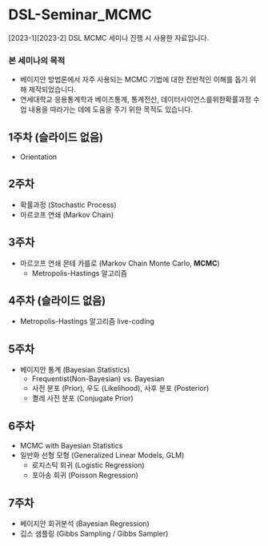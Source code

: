 # DSL-Seminar_MCMC
[2023-1][2023-2] DSL MCMC 세미나 진행 시 사용한 자료입니다.

### 본 세미나의 목적
* 베이지안 방법론에서 자주 사용되는 MCMC 기법에 대한 전반적인 이해를 돕기 위해 제작되었습니다.
* 연세대학교 응용통계학과 베이즈통계, 통계전산, 데이터사이언스를위한확률과정 수업 내용을 따라가는 데에 도움을 주기 위한 목적도 있습니다.

## 1주차 (슬라이드 없음)
* Orientation

## 2주차
* 확률과정 (Stochastic Process)
* 마르코프 연쇄 (Markov Chain)

## 3주차
* 마르코프 연쇄 몬테 카를로 (Markov Chain Monte Carlo, **MCMC**)
    * Metropolis-Hastings 알고리즘

## 4주차 (슬라이드 없음)
* Metropolis-Hastings 알고리즘 live-coding

## 5주차
* 베이지안 통계 (Bayesian Statistics)
  * Frequentist(Non-Bayesian) vs. Bayesian
  * 사전 분포 (Prior), 우도 (Likelihood), 사후 분포 (Posterior)
  * 켤레 사전 분포 (Conjugate Prior)

## 6주차
* MCMC with Bayesian Statistics
* 일반화 선형 모형 (Generalized Linear Models, GLM)
  * 로지스틱 회귀 (Logistic Regression)
  * 포아송 회귀 (Poisson Regression)
 
## 7주차
* 베이지안 회귀분석 (Bayesian Regression)
* 깁스 샘플링 (Gibbs Sampling / Gibbs Sampler)
